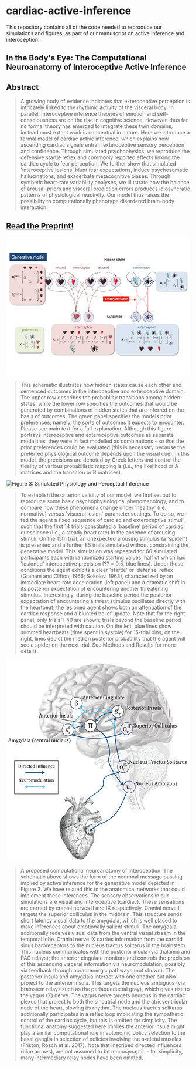 # cardiac-active-inference

This repository contains all of the code needed to reproduce our simulations and figures, as part of our manuscript on active inference and interoception: 


## In the Body's Eye: The Computational Neuroanatomy of Interoceptive Active Inference

## Abstract
>A growing body of evidence indicates that exteroceptive perception is intricately linked to the rhythmic activity of the visceral body. In parallel, interoceptive inference theories of emotion and self-consciousness are on the rise in cognitive science.  However, thus far no formal theory has emerged to integrate these twin domains; instead most extant work is conceptual in nature. Here we introduce a formal model of cardiac active inference, which explains how ascending cardiac signals entrain exteroceptive sensory perception and confidence. Through simulated psychophysics, we reproduce the defensive startle reflex and commonly reported effects linking the cardiac cycle to fear perception. We further show that simulated 'interoceptive lesions' blunt fear expectations, induce psychosomatic hallucinations, and exacerbate metacognitive biases. Through synthetic heart-rate variability analyses, we illustrate how the balance of arousal-priors and visceral prediction errors produces idiosyncratic patterns of physiological reactivity. Our model thus raises the possibility to computationally phenotype disordered brain-body interaction. 

## [Read the Preprint!](https://peerj.com/preprints/27137/?td=bl)

![Figure 2: the generative model.](Figures/Figure_1.jpg)

>This schematic illustrates how hidden states cause each other and sentenced outcomes in the interoceptive and exteroceptive domain. The upper row describes the probability transitions among hidden states, while the lower row specifies the outcomes that would be generated by combinations of hidden states that are inferred on the basis of outcomes. The green panel specifies the models prior preferences; namely, the sorts of outcomes it expects to encounter. Please see main text for a full explanation. Although this figure portrays interoceptive and exteroceptive outcomes as separate modalities, they were in fact modelled as combinations - so that the prior preferences could be evaluated (this is necessary because the preferred physiological outcome depends upon the visual cue). In this model, the precisions are denoted by Greek letters and control the fidelity of various probabilistic mapping is (i.e., the likelihood or A matrices and the transition or B matrices).



![Figure 3: Simulated Physiology and Perceptual Inference](Figures/fig3_compress.png)

> To establish the criterion validity of our model, we first set out to reproduce some basic psychophysiological phenomenology, and to compare how these phenomena change under 'healthy' (i.e., normative) versus 'visceral lesion' parameter settings. To do so, we fed the agent a fixed sequence of cardiac and exteroceptive stimuli, such that the first 14 trials constituted a 'baseline' period of cardiac quescience (i.e., a steady heart rate) in the absence of arousing stimuli. On the 15th trial, an unexpected arousing stimulus (a 'spider') is presented and a further 85 trials simulated without constraining the generative model. This simulation was repeated for 60 simulated participants each with randomized starting values, half of which had 'lesioned' interoceptive precision (?? = 0.5, blue lines). Under these conditions the agent exhibits a clear 'startle' or 'defense' reflex (Graham and Clifton, 1966; Sokolov, 1963), characterized by an immediate heart-rate acceleration (left panel) and a dramatic shift in its posterior expectation of encountering another threatening stimulus. Interestingly, during the baseline period the posterior expectation of encountering a threat stimulus oscillates directly with the heartbeat; the lesioned agent shows both an attenuation of the cardiac response and a blunted belief update. Note that for the right panel, only trials 1-40 are shown; trials beyond the baseline period should be interpreted with caution. On the left, blue lines show summed heartbeats (time spent in systole) for 15-trial bins; on the right, lines depict the median posterior probability that the agent will see a spider on the next trial. See Methods and Results for more details.   


![Figure 6: the neuroanatomy of cardiac active inference.](Figures/figure_5_final_compress.png)

>A proposed computational neuroanatomy of interoception. The schematic above shows the form of the neuronal message passing implied by active inference for the generative model depicted in Figure 2. We have related this to the anatomical networks that could implement these inferences. The sensory observations in our simulations are visual and interoceptive (cardiac). These sensations are carried by cranial nerves II and IX respectively. Cranial nerve II targets the superior colliculus in the midbrain. This structure sends short latency visual data to the amygdala, which is well placed to make inferences about emotionally salient stimuli. The amygdala additionally receives visual data from the ventral visual stream in the temporal lobe. Cranial nerve IX carries information from the carotid sinus baroreceptors to the nucleus tractus solitarus in the brainstem. This nucleus communicates with the posterior insula (via thalamic and PAG relays); the anterior cingulate monitors and controls the precision of this ascending visceral information via neuromodulation, possibly via feedback through noradrenergic pathways (not shown). The posterior insula and amygdala interact with one another but also project to the anterior insula. This targets the nucleus ambiguus (via brainstem relays such as the periaqueductal gray), which gives rise to the vagus (X) nerve. The vagus nerve targets neurons in the cardiac plexus that project to both the sinoatrial node and the atrioventricular node of the heart, slowing its rhythm. The nucleus tractus solitarus additionally participates in a reflex loop implicating the sympathetic control of the cardiac cycle, but this is omitted for simplicity. The functional anatomy suggested here implies the anterior insula might play a similar computational role in autonomic policy selection to the basal ganglia in selection of policies involving the skeletal muscles (Friston, Rosch et al. 2017). Note that inscribed directed influences (blue arrows), are not assumed to be monosynaptic - for simplicity, many intermediary relay nodes have been omitted. 
